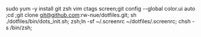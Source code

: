 sudo yum -y install git zsh vim ctags screen;git config --global color.ui auto ;cd ;git clone git@github.com:rw-nue/dotfiles.git; sh ./dotfiles/bin/dots_init.sh; zsh;ln -sf ~/.screenrc ~/dotfiles/.screenrc; chsh -s /bin/zsh;
